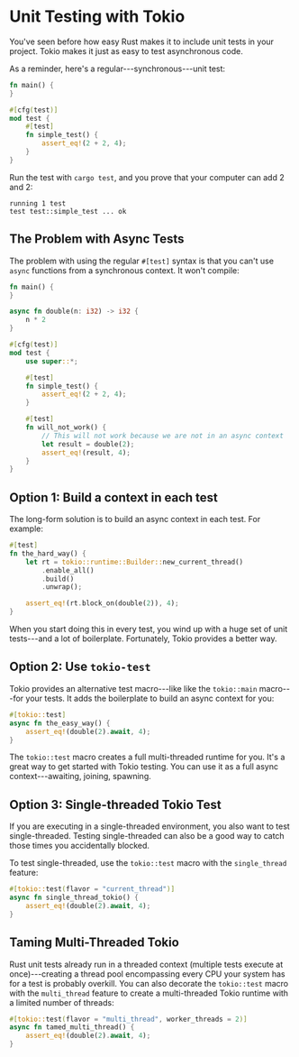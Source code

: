 # Unit Testing with Tokio

You've seen before how easy Rust makes it to include unit tests in your project. Tokio makes it just as easy to test asynchronous code.

As a reminder, here's a regular---synchronous---unit test:

```rust
fn main() {
}

#[cfg(test)]
mod test {
    #[test]
    fn simple_test() {
        assert_eq!(2 + 2, 4);
    }
}
```

Run the test with `cargo test`, and you prove that your computer can add 2 and 2:

```
running 1 test
test test::simple_test ... ok
```

## The Problem with Async Tests

The problem with using the regular `#[test]` syntax is that you can't use `async` functions from a synchronous context. It won't compile:

```rust
fn main() {
}

async fn double(n: i32) -> i32 {
    n * 2
}

#[cfg(test)]
mod test {
    use super::*;

    #[test]
    fn simple_test() {
        assert_eq!(2 + 2, 4);
    }

    #[test]
    fn will_not_work() {
        // This will not work because we are not in an async context
        let result = double(2);
        assert_eq!(result, 4);
    }
}
```

## Option 1: Build a context in each test

The long-form solution is to build an async context in each test. For example:

```rust
#[test]
fn the_hard_way() {
    let rt = tokio::runtime::Builder::new_current_thread()
        .enable_all()
        .build()
        .unwrap();

    assert_eq!(rt.block_on(double(2)), 4);
}
```

When you start doing this in every test, you wind up with a huge set of unit tests---and a lot of boilerplate. Fortunately, Tokio provides a better way.

## Option 2: Use `tokio-test`

Tokio provides an alternative test macro---like like the `tokio::main` macro---for your tests. It adds the boilerplate to build an async context for you:

```rust
#[tokio::test]
async fn the_easy_way() {
    assert_eq!(double(2).await, 4);
}
```

The `tokio::test` macro creates a full multi-threaded runtime for you. It's a great way to get started with Tokio testing. You can use it as a full async context---awaiting, joining, spawning.

## Option 3: Single-threaded Tokio Test

If you are executing in a single-threaded environment, you also want to test single-threaded. Testing single-threaded can also be a good way to catch those times you accidentally blocked.

To test single-threaded, use the `tokio::test` macro with the `single_thread` feature:

```rust
#[tokio::test(flavor = "current_thread")]
async fn single_thread_tokio() {
    assert_eq!(double(2).await, 4);
}
```

## Taming Multi-Threaded Tokio

Rust unit tests already run in a threaded context (multiple tests execute at once)---creating a thread pool encompassing every CPU your system has for a test is probably overkill. You can also decorate the `tokio::test` macro with the `multi_thread` feature to create a multi-threaded Tokio runtime with a limited number of threads:

```rust
#[tokio::test(flavor = "multi_thread", worker_threads = 2)]
async fn tamed_multi_thread() {
    assert_eq!(double(2).await, 4);
}
```